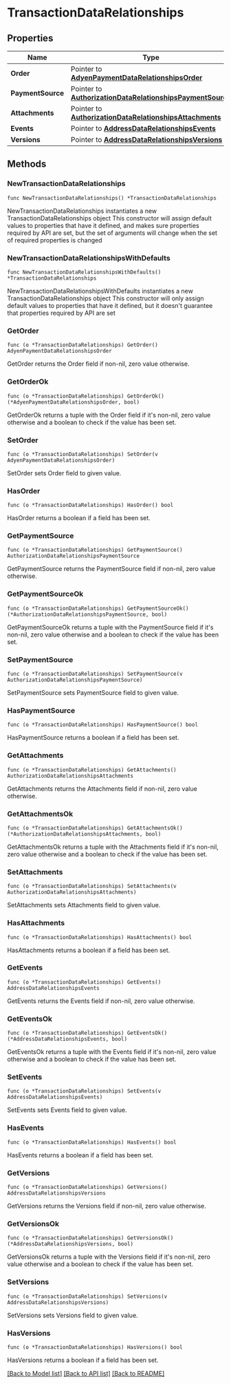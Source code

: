 # TransactionDataRelationships

## Properties

Name | Type | Description | Notes
------------ | ------------- | ------------- | -------------
**Order** | Pointer to [**AdyenPaymentDataRelationshipsOrder**](AdyenPaymentDataRelationshipsOrder.md) |  | [optional] 
**PaymentSource** | Pointer to [**AuthorizationDataRelationshipsPaymentSource**](AuthorizationDataRelationshipsPaymentSource.md) |  | [optional] 
**Attachments** | Pointer to [**AuthorizationDataRelationshipsAttachments**](AuthorizationDataRelationshipsAttachments.md) |  | [optional] 
**Events** | Pointer to [**AddressDataRelationshipsEvents**](AddressDataRelationshipsEvents.md) |  | [optional] 
**Versions** | Pointer to [**AddressDataRelationshipsVersions**](AddressDataRelationshipsVersions.md) |  | [optional] 

## Methods

### NewTransactionDataRelationships

`func NewTransactionDataRelationships() *TransactionDataRelationships`

NewTransactionDataRelationships instantiates a new TransactionDataRelationships object
This constructor will assign default values to properties that have it defined,
and makes sure properties required by API are set, but the set of arguments
will change when the set of required properties is changed

### NewTransactionDataRelationshipsWithDefaults

`func NewTransactionDataRelationshipsWithDefaults() *TransactionDataRelationships`

NewTransactionDataRelationshipsWithDefaults instantiates a new TransactionDataRelationships object
This constructor will only assign default values to properties that have it defined,
but it doesn't guarantee that properties required by API are set

### GetOrder

`func (o *TransactionDataRelationships) GetOrder() AdyenPaymentDataRelationshipsOrder`

GetOrder returns the Order field if non-nil, zero value otherwise.

### GetOrderOk

`func (o *TransactionDataRelationships) GetOrderOk() (*AdyenPaymentDataRelationshipsOrder, bool)`

GetOrderOk returns a tuple with the Order field if it's non-nil, zero value otherwise
and a boolean to check if the value has been set.

### SetOrder

`func (o *TransactionDataRelationships) SetOrder(v AdyenPaymentDataRelationshipsOrder)`

SetOrder sets Order field to given value.

### HasOrder

`func (o *TransactionDataRelationships) HasOrder() bool`

HasOrder returns a boolean if a field has been set.

### GetPaymentSource

`func (o *TransactionDataRelationships) GetPaymentSource() AuthorizationDataRelationshipsPaymentSource`

GetPaymentSource returns the PaymentSource field if non-nil, zero value otherwise.

### GetPaymentSourceOk

`func (o *TransactionDataRelationships) GetPaymentSourceOk() (*AuthorizationDataRelationshipsPaymentSource, bool)`

GetPaymentSourceOk returns a tuple with the PaymentSource field if it's non-nil, zero value otherwise
and a boolean to check if the value has been set.

### SetPaymentSource

`func (o *TransactionDataRelationships) SetPaymentSource(v AuthorizationDataRelationshipsPaymentSource)`

SetPaymentSource sets PaymentSource field to given value.

### HasPaymentSource

`func (o *TransactionDataRelationships) HasPaymentSource() bool`

HasPaymentSource returns a boolean if a field has been set.

### GetAttachments

`func (o *TransactionDataRelationships) GetAttachments() AuthorizationDataRelationshipsAttachments`

GetAttachments returns the Attachments field if non-nil, zero value otherwise.

### GetAttachmentsOk

`func (o *TransactionDataRelationships) GetAttachmentsOk() (*AuthorizationDataRelationshipsAttachments, bool)`

GetAttachmentsOk returns a tuple with the Attachments field if it's non-nil, zero value otherwise
and a boolean to check if the value has been set.

### SetAttachments

`func (o *TransactionDataRelationships) SetAttachments(v AuthorizationDataRelationshipsAttachments)`

SetAttachments sets Attachments field to given value.

### HasAttachments

`func (o *TransactionDataRelationships) HasAttachments() bool`

HasAttachments returns a boolean if a field has been set.

### GetEvents

`func (o *TransactionDataRelationships) GetEvents() AddressDataRelationshipsEvents`

GetEvents returns the Events field if non-nil, zero value otherwise.

### GetEventsOk

`func (o *TransactionDataRelationships) GetEventsOk() (*AddressDataRelationshipsEvents, bool)`

GetEventsOk returns a tuple with the Events field if it's non-nil, zero value otherwise
and a boolean to check if the value has been set.

### SetEvents

`func (o *TransactionDataRelationships) SetEvents(v AddressDataRelationshipsEvents)`

SetEvents sets Events field to given value.

### HasEvents

`func (o *TransactionDataRelationships) HasEvents() bool`

HasEvents returns a boolean if a field has been set.

### GetVersions

`func (o *TransactionDataRelationships) GetVersions() AddressDataRelationshipsVersions`

GetVersions returns the Versions field if non-nil, zero value otherwise.

### GetVersionsOk

`func (o *TransactionDataRelationships) GetVersionsOk() (*AddressDataRelationshipsVersions, bool)`

GetVersionsOk returns a tuple with the Versions field if it's non-nil, zero value otherwise
and a boolean to check if the value has been set.

### SetVersions

`func (o *TransactionDataRelationships) SetVersions(v AddressDataRelationshipsVersions)`

SetVersions sets Versions field to given value.

### HasVersions

`func (o *TransactionDataRelationships) HasVersions() bool`

HasVersions returns a boolean if a field has been set.


[[Back to Model list]](../README.md#documentation-for-models) [[Back to API list]](../README.md#documentation-for-api-endpoints) [[Back to README]](../README.md)


